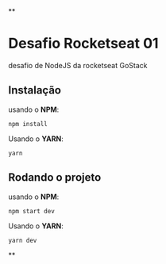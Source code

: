 \*\*

# Desafio Rocketseat 01

desafio de NodeJS da rocketseat GoStack

## Instalação

usando o **NPM**:

`npm install`

Usando o **YARN**:

`yarn`

## Rodando o projeto

usando o **NPM**:

`npm start dev`

Usando o **YARN**:

`yarn dev`

\*\*
